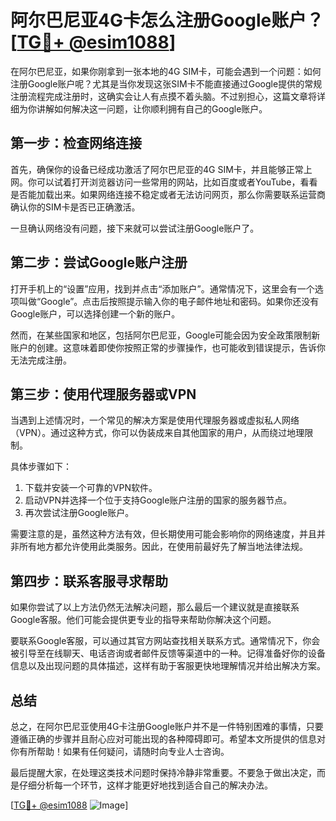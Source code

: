 # 阿尔巴尼亚4G卡怎么注册Google账户？[[TG💪+ @esim1088](https://t.me/s/esim1088)]

在阿尔巴尼亚，如果你刚拿到一张本地的4G SIM卡，可能会遇到一个问题：如何注册Google账户呢？尤其是当你发现这张SIM卡不能直接通过Google提供的常规注册流程完成注册时，这确实会让人有点摸不着头脑。不过别担心，这篇文章将详细为你讲解如何解决这一问题，让你顺利拥有自己的Google账户。

## 第一步：检查网络连接

首先，确保你的设备已经成功激活了阿尔巴尼亚的4G SIM卡，并且能够正常上网。你可以试着打开浏览器访问一些常用的网站，比如百度或者YouTube，看看是否能加载出来。如果网络连接不稳定或者无法访问网页，那么你需要联系运营商确认你的SIM卡是否已正确激活。

一旦确认网络没有问题，接下来就可以尝试注册Google账户了。

## 第二步：尝试Google账户注册

打开手机上的“设置”应用，找到并点击“添加账户”。通常情况下，这里会有一个选项叫做“Google”。点击后按照提示输入你的电子邮件地址和密码。如果你还没有Google账户，可以选择创建一个新的账户。

然而，在某些国家和地区，包括阿尔巴尼亚，Google可能会因为安全政策限制新账户的创建。这意味着即使你按照正常的步骤操作，也可能收到错误提示，告诉你无法完成注册。

## 第三步：使用代理服务器或VPN

当遇到上述情况时，一个常见的解决方案是使用代理服务器或虚拟私人网络（VPN）。通过这种方式，你可以伪装成来自其他国家的用户，从而绕过地理限制。

具体步骤如下：
1. 下载并安装一个可靠的VPN软件。
2. 启动VPN并选择一个位于支持Google账户注册的国家的服务器节点。
3. 再次尝试注册Google账户。

需要注意的是，虽然这种方法有效，但长期使用可能会影响你的网络速度，并且并非所有地方都允许使用此类服务。因此，在使用前最好先了解当地法律法规。

## 第四步：联系客服寻求帮助

如果你尝试了以上方法仍然无法解决问题，那么最后一个建议就是直接联系Google客服。他们可能会提供更专业的指导来帮助你解决这个问题。

要联系Google客服，可以通过其官方网站查找相关联系方式。通常情况下，你会被引导至在线聊天、电话咨询或者邮件反馈等渠道中的一种。记得准备好你的设备信息以及出现问题的具体描述，这样有助于客服更快地理解情况并给出解决方案。

## 总结

总之，在阿尔巴尼亚使用4G卡注册Google账户并不是一件特别困难的事情，只要遵循正确的步骤并且耐心应对可能出现的各种障碍即可。希望本文所提供的信息对你有所帮助！如果有任何疑问，请随时向专业人士咨询。

最后提醒大家，在处理这类技术问题时保持冷静非常重要。不要急于做出决定，而是仔细分析每一个环节，这样才能更好地找到适合自己的解决办法。

[[TG💪+ @esim1088](https://t.me/s/esim1088) ![Image](https://i.postimg.cc/4NQfJmqS/Snipaste-2025-05-13-00-14-12.png)]